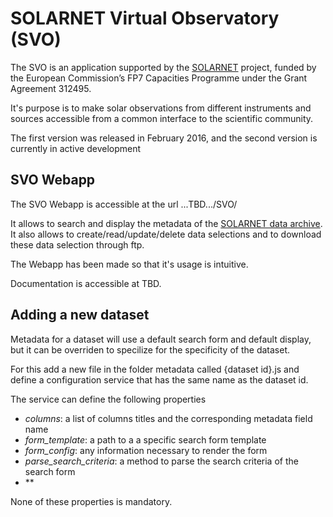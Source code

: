 SOLARNET Virtual Observatory (SVO)
==================================
The SVO is an application supported by the [SOLARNET](http://www.solarnet-east.eu/) project, funded by the European Commission’s FP7 Capacities Programme under the Grant Agreement 312495.

It's purpose is to make solar observations from different instruments and sources accessible from a common interface to the scientific community.

The first version was released in February 2016, and the second version is currently in active development

SVO Webapp
----------
The SVO Webapp is accessible at the url ...TBD.../SVO/

It allows to search and display the metadata of the [SOLARNET data archive](https://github.com/bmampaey/SDA). It also allows to create/read/update/delete data selections and to download these data selection through ftp.

The Webapp has been made so that it's usage is intuitive. 

Documentation is accessible at TBD.


Adding a new dataset
--------------------

Metadata for a dataset will use a default search form and default display, but it can be overriden to specilize for the specificity of the dataset.

For this add a new file in the folder metadata called {dataset id}.js and define a configuration service that has the same name as the dataset id.

The service can define the following properties
 - *columns*: a list of columns titles and the corresponding metadata field name
 - *form_template*: a path to a a specific search form template
 - *form_config*: any information necessary to render the form
 - *parse_search_criteria*: a method to parse the search criteria of the search form
 - ** 

None of these properties is mandatory.
